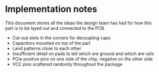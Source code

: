 # Implementation notes

This document stores all the ideas the design team has had for how this part
is to be layed out and connected to the PCB.

* Cut-out slots in the corners for decoupling caps
* Capacitors mounted on top of the part
* Land patterns close to each other
* Insufficient detail on pads to tell which are ground and which are rails
* PCIe positive pins on one side of the chip, negative on the other side
* VCC pins scattered randomly throughout the package
